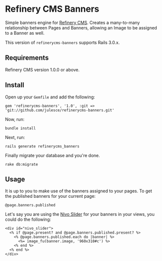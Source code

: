 # Refinery CMS Banners

Simple banners engine for [Refinery CMS](http://refinerycms.com). Creates a many-to-many relationship between Pages and Banners, allowing an Image to be assigned to a Banner as well.

This version of `refinerycms-banners` supports Rails 3.0.x.

## Requirements

Refinery CMS version 1.0.0 or above.

## Install

Open up your ``Gemfile`` and add the following:

    gem 'refinerycms-banners', '1.0', :git => 'git://github.com/julesce/refinerycms-banners.git'

Now, run:

    bundle install

Next, run:

    rails generate refinerycms_banners

Finally migrate your database and you're done.

    rake db:migrate

## Usage

It is up to you to make use of the banners assigned to your pages. To get the published banners for your current page:

    @page.banners.published

Let's say you are using the [Nivo Slider](http://nivo.dev7studios.com/) for your banners in your views, you could do the following:

    <div id="nivo_slider">
      <% if @page.present? and @page.banners.published.present? %>
        <% @page.banners.published.each do |banner| %>
          <%= image_fu(banner.image, '960x310#c') %>
        <% end %>
      <% end %>
    </div>
